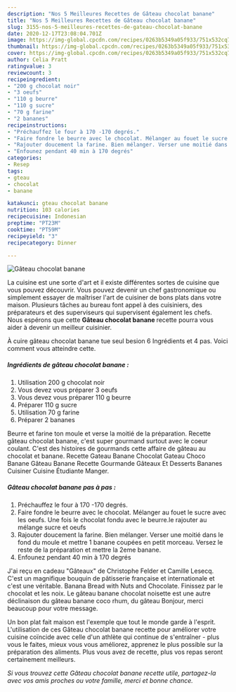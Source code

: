 ```yaml
---
description: "Nos 5 Meilleures Recettes de Gâteau chocolat banane"
title: "Nos 5 Meilleures Recettes de Gâteau chocolat banane"
slug: 3155-nos-5-meilleures-recettes-de-gateau-chocolat-banane
date: 2020-12-17T23:08:04.701Z
image: https://img-global.cpcdn.com/recipes/0263b5349a05f933/751x532cq70/gateau-chocolat-banane-photo-principale-de-la-recette.jpg
thumbnail: https://img-global.cpcdn.com/recipes/0263b5349a05f933/751x532cq70/gateau-chocolat-banane-photo-principale-de-la-recette.jpg
cover: https://img-global.cpcdn.com/recipes/0263b5349a05f933/751x532cq70/gateau-chocolat-banane-photo-principale-de-la-recette.jpg
author: Celia Pratt
ratingvalue: 3
reviewcount: 3
recipeingredient:
- "200 g chocolat noir"
- "3 oeufs"
- "110 g beurre"
- "110 g sucre"
- "70 g farine"
- "2 bananes"
recipeinstructions:
- "Préchauffez le four à 170 -170 degrés."
- "Faire fondre le beurre avec le chocolat. Mélanger au fouet le sucre avec les oeufs. Une fois le chocolat fondu avec le beurre.le rajouter au mélange sucre et oeufs"
- "Rajouter doucement la farine. Bien mélanger. Verser une moitié dans le fond du moule et mettre 1 banane coupées en petit morceau. Versez le reste de la préparation et mettre la 2eme banane."
- "Enfounez pendant 40 min à 170 degrés"
categories:
- Resep
tags:
- gteau
- chocolat
- banane

katakunci: gteau chocolat banane 
nutrition: 103 calories
recipecuisine: Indonesian
preptime: "PT23M"
cooktime: "PT59M"
recipeyield: "3"
recipecategory: Dinner

---
```



![Gâteau chocolat banane](https://img-global.cpcdn.com/recipes/0263b5349a05f933/751x532cq70/gateau-chocolat-banane-photo-principale-de-la-recette.jpg)

La cuisine est une sorte d'art et il existe différentes sortes de cuisine que vous pouvez découvrir. Vous pouvez devenir un chef gastronomique ou simplement essayer de maîtriser l'art de cuisiner de bons plats dans votre maison. Plusieurs tâches au bureau font appel à des cuisiniers, des préparateurs et des superviseurs qui supervisent également les chefs. Nous espérons que cette <strong> Gâteau chocolat banane </strong> recette pourra vous aider à devenir un meilleur cuisinier.

<!--inarticleads1-->

À cuire gâteau chocolat banane tue seul besion 6 Ingrédients et 4 pas. Voici comment vous atteindre cette.

##### Ingrédients de gâteau chocolat banane :

1. Utilisation 200 g chocolat noir
1. Vous devez vous préparer 3 oeufs
1. Vous devez vous préparer 110 g beurre
1. Préparer 110 g sucre
1. Utilisation 70 g farine
1. Préparer 2 bananes


Beurre et farine ton moule et verse la moitié de la préparation. Recette gâteau chocolat banane, c&#39;est super gourmand surtout avec le coeur coulant. C&#39;est des histoires de gourmands cette affaire de gâteau au chocolat et banane. Recette Gateau Banane Chocolat Gateau Choco Banane Gâteau Banane Recette Gourmande Gâteaux Et Desserts Bananes Cuisiner Cuisine Étudiante Manger. 

<!--inarticleads2-->

##### Gâteau chocolat banane pas à pas :

1. Préchauffez le four à 170 -170 degrés.
1. Faire fondre le beurre avec le chocolat. Mélanger au fouet le sucre avec les oeufs. Une fois le chocolat fondu avec le beurre.le rajouter au mélange sucre et oeufs
1. Rajouter doucement la farine. Bien mélanger. Verser une moitié dans le fond du moule et mettre 1 banane coupées en petit morceau. Versez le reste de la préparation et mettre la 2eme banane.
1. Enfounez pendant 40 min à 170 degrés


J&#39;ai reçu en cadeau &#34;Gâteaux&#34; de Christophe Felder et Camille Lesecq. C&#39;est un magnifique bouquin de pâtisserie française et internationale et c&#39;est une véritable. Banana Bread with Nuts and Chocolate. Finissez par le chocolat et les noix. Le gâteau banane chocolat noisette est une autre déclinaison du gâteau banane coco rhum, du gâteau Bonjour, merci beaucoup pour votre message. 

<!--inarticleads1-->

<p>
Un bon plat fait maison est l'exemple que tout le monde garde à l'esprit. L'utilisation de ces Gâteau chocolat banane recette pour améliorer votre cuisine coïncide avec celle d'un athlète qui continue de s'entraîner - plus vous le faites, mieux vous vous améliorez, apprenez le plus possible sur la préparation des aliments. Plus vous avez de recette, plus vos repas seront certainement meilleurs.
</p>

<p>
<i>Si vous trouvez cette Gâteau chocolat banane recette utile, partagez-la avec vos amis proches ou votre famille, merci et bonne chance.</i>
</p>
